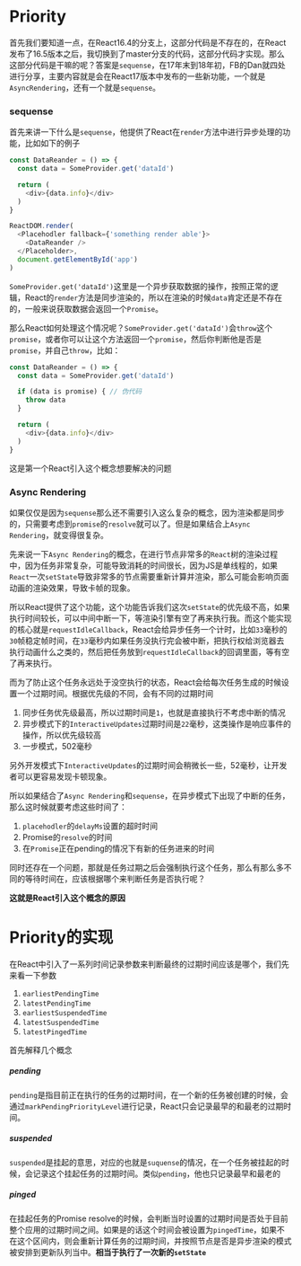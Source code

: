 # Priority

首先我们要知道一点，在React16.4的分支上，这部分代码是不存在的，在React发布了16.5版本之后，我切换到了master分支的代码，这部分代码才实现。那么这部分代码是干嘛的呢？答案是`sequense`，在17年末到18年初，FB的Dan就四处进行分享，主要内容就是会在React17版本中发布的一些新功能，一个就是`AsyncRendering`，还有一个就是`sequense`。

### sequense

首先来讲一下什么是`sequense`，他提供了React在`render`方法中进行异步处理的功能，比如如下的例子

```js
const DataReander = () => {
  const data = SomeProvider.get('dataId')

  return (
    <div>{data.info}</div>
  )
}

ReactDOM.render(
  <Placehodler fallback={'something render able'}>
    <DataReander />
  </Placeholder>,
  document.getElementById('app')
)
```

`SomeProvider.get('dataId')`这里是一个异步获取数据的操作，按照正常的逻辑，React的`render`方法是同步渲染的，所以在渲染的时候`data`肯定还是不存在的，一般来说获取数据会返回一个`Promise`。

那么React如何处理这个情况呢？`SomeProvider.get('dataId')`会`throw`这个`promise`，或者你可以让这个方法返回一个`promise`，然后你判断他是否是`promise`，并自己`throw`，比如：

```js
const DataReander = () => {
  const data = SomeProvider.get('dataId')

  if (data is promise) { // 伪代码
    throw data
  }

  return (
    <div>{data.info}</div>
  )
}
```

这是第一个React引入这个概念想要解决的问题

### Async Rendering

如果仅仅是因为`sequense`那么还不需要引入这么复杂的概念，因为渲染都是同步的，只需要考虑到`promise`的`resolve`就可以了。但是如果结合上`Async Rendering`，就变得很复杂。

先来说一下`Async Rendering`的概念，在进行节点非常多的`React`树的渲染过程中，因为任务非常复杂，可能导致消耗的时间很长，因为JS是单线程的，如果`React`一次`setState`导致非常多的节点需要重新计算并渲染，那么可能会影响页面动画的渲染效果，导致卡帧的现象。

所以React提供了这个功能，这个功能告诉我们这次`setState`的优先级不高，如果执行时间较长，可以中间中断一下，等渲染引擎有空了再来执行我。而这个能实现的核心就是`requestIdleCallback`，React会给异步任务一个计时，比如`33`毫秒的`30`帧稳定帧时间，在`33`毫秒内如果任务没执行完会被中断，把执行权给浏览器去执行动画什么之类的，然后把任务放到`requestIdleCallback`的回调里面，等有空了再来执行。

而为了防止这个任务永远处于没空执行的状态，React会给每次任务生成的时候设置一个过期时间。根据优先级的不同，会有不同的过期时间

1. 同步任务优先级最高，所以过期时间是`1`，也就是直接执行不考虑中断的情况
2. 异步模式下的`InteractiveUpdates`过期时间是`22`毫秒，这类操作是响应事件的操作，所以优先级较高
3. 一步模式，502毫秒

另外开发模式下`InteractiveUpdates`的过期时间会稍微长一些，52毫秒，让开发者可以更容易发现卡顿现象。

所以如果结合了`Async Rendering`和`sequense`，在异步模式下出现了中断的任务，那么这时候就要考虑这些时间了：

1. `placehodler`的`delayMs`设置的超时时间
2. Promise的`resolve`的时间
3. 在`Promise`正在pending的情况下有新的任务进来的时间

同时还存在一个问题，那就是任务过期之后会强制执行这个任务，那么有那么多不同的等待时间在，应该根据哪个来判断任务是否执行呢？

**这就是React引入这个概念的原因**


# Priority的实现

在React中引入了一系列时间记录参数来判断最终的过期时间应该是哪个，我们先来看一下参数

1. `earliestPendingTime`
2. `latestPendingTime`
3. `earliestSuspendedTime`
4. `latestSuspendedTime`
5. `latestPingedTime`

首先解释几个概念

##### pending

`pending`是指目前正在执行的任务的过期时间，在一个新的任务被创建的时候，会通过`markPendingPriorityLevel`进行记录，React只会记录最早的和最老的过期时间。

##### suspended

`suspended`是挂起的意思，对应的也就是`suquense`的情况，在一个任务被挂起的时候，会记录这个挂起任务的过期时间。类似`pending`，他也只记录最早和最老的

##### pinged

在挂起任务的Promise resolve的时候，会判断当时设置的过期时间是否处于目前整个应用的过期时间之间。如果是的话这个时间会被设置为`pingedTime`，如果不在这个区间内，则会重新计算任务的过期时间，并按照节点是否是异步渲染的模式被安排到更新队列当中。**相当于执行了一次新的`setState`**



